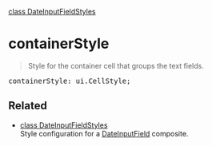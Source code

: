 [class DateInputFieldStyles](DateInputFieldStyles.md)

# containerStyle

> Style for the container cell that groups the text fields.

<pre class="docgen_signature">containerStyle: ui.CellStyle;</pre>

## Related

- [<!--{ref:class}-->class DateInputFieldStyles](DateInputFieldStyles.md) \
    Style configuration for a [DateInputField](DateInputField.md) composite.
